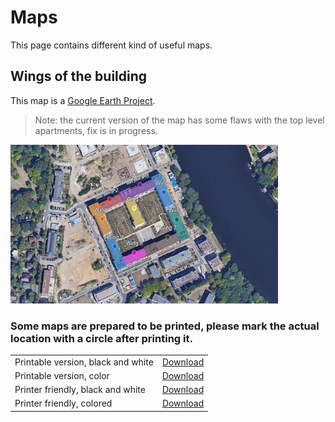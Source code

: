 # Maps

This page contains different kind of useful maps.

## Wings of the building

This map is a [Google Earth Project](https://earth.google.com/earth/d/1wL9vX30Bzxr9eJdmouX-m0lGuk-UlAH_?usp=sharing).

> Note: the current version of the map has some flaws with the top level apartments, fix is in progress.

<img src="./resources/building_wings.png" alt="wings_of_the_building" width="85%"/>

### Some maps are prepared to be printed, please mark the actual location with a circle after printing it.

|||
|-|-|
| Printable version, black and white | [Download](./resources/wings_bw.pdf) |
| Printable version, color | [Download](./resources/wings_colored.pdf) |
| Printer friendly, black and white | [Download](./resources/wings_printer_friendly_bw.pdf) |
| Printer friendly, colored | [Download](./resources/wings_printer_friendly_colored.pdf) |
